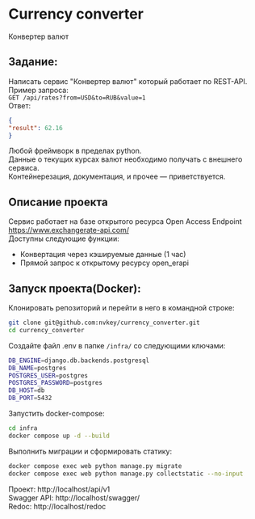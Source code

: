 # Currency converter
Конвертер валют
## Задание:
Написать сервис "Конвертер валют" который работает по REST-API.
Пример запроса:  
```GET /api/rates?from=USD&to=RUB&value=1```  
Ответ:  
```json
{
"result": 62.16
}
```
Любой фреймворк в пределах python.  
Данные о текущих курсах валют необходимо получать с внешнего сервиса.  
Контейнерезация, документация, и прочее — приветствуется.  

## Описание проекта
Сервис работает на базе открытого ресурса Open Access Endpoint  
https://www.exchangerate-api.com/  
Доступны следующие функции:  
- Конвертация через кэшируемые данные (1 час)
- Прямой запрос к открытому ресурсу open_erapi

## Запуск проекта(Docker):
Клонировать репозиторий и перейти в него в командной строке:
``` bash
git clone git@github.com:nvkey/currency_converter.git
cd currency_converter
```

Создайте файл .env в папке `/infra/` со следующими ключами:
```bash
DB_ENGINE=django.db.backends.postgresql
DB_NAME=postgres
POSTGRES_USER=postgres
POSTGRES_PASSWORD=postgres
DB_HOST=db
DB_PORT=5432
```

Запустить docker-compose:
``` bash
cd infra
docker compose up -d --build
```

Выполнить миграции и сформировать статику:
``` bash
docker compose exec web python manage.py migrate
docker compose exec web python manage.py collectstatic --no-input 
```
Проект: http://localhost/api/v1  
Swagger API: http://localhost/swagger/  
Redoc: http://localhost/redoc